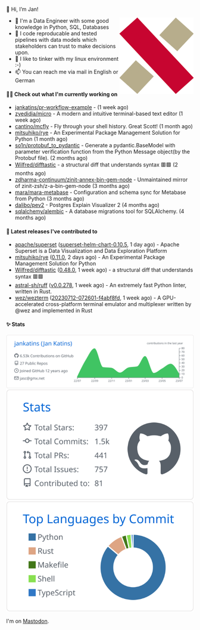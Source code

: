 👋 Hi, I’m Jan!

<img align="right" src="https://raw.githubusercontent.com/kreuzwerkerbot/kreuzwerkerbot/master/assets/xw.png" width="200">

- 🌱 I'm a Data Engineer with some good knowledge in Python, SQL, Databases
- 💪 I code reproducable and tested pipelines with data models which stakeholders can trust to make decisions upon.
- 💞️ I like to tinker with my linux environment :-)
- 📫 You can reach me via mail in English or German

#### 👩‍💻 Check out what I'm currently working on

- [jankatins/pr-workflow-example](https://github.com/jankatins/pr-workflow-example) -  (1 week ago)
- [zyedidia/micro](https://github.com/zyedidia/micro) - A modern and intuitive terminal-based text editor (1 week ago)
- [cantino/mcfly](https://github.com/cantino/mcfly) - Fly through your shell history. Great Scott! (1 month ago)
- [mitsuhiko/rye](https://github.com/mitsuhiko/rye) - An Experimental Package Management Solution for Python (1 month ago)
- [so1n/protobuf_to_pydantic](https://github.com/so1n/protobuf_to_pydantic) - Generate a pydantic.BaseModel with parameter verification function from the Python Message object(by the Protobuf file). (2 months ago)
- [Wilfred/difftastic](https://github.com/Wilfred/difftastic) - a structural diff that understands syntax 🟥🟩 (2 months ago)
- [zdharma-continuum/zinit-annex-bin-gem-node](https://github.com/zdharma-continuum/zinit-annex-bin-gem-node) - Unmaintained mirror of zinit-zsh/z-a-bin-gem-node (3 months ago)
- [mara/mara-metabase](https://github.com/mara/mara-metabase) - Configuration and schema sync for Metabase from Python (3 months ago)
- [dalibo/pev2](https://github.com/dalibo/pev2) - Postgres Explain Visualizer 2 (4 months ago)
- [sqlalchemy/alembic](https://github.com/sqlalchemy/alembic) - A database migrations tool for SQLAlchemy. (4 months ago)

#### 🔭 Latest releases I've contributed to

- [apache/superset](https://github.com/apache/superset) ([superset-helm-chart-0.10.5](https://github.com/apache/superset/releases/tag/superset-helm-chart-0.10.5), 1 day ago) - Apache Superset is a Data Visualization and Data Exploration Platform
- [mitsuhiko/rye](https://github.com/mitsuhiko/rye) ([0.11.0](https://github.com/mitsuhiko/rye/releases/tag/0.11.0), 2 days ago) - An Experimental Package Management Solution for Python
- [Wilfred/difftastic](https://github.com/Wilfred/difftastic) ([0.48.0](https://github.com/Wilfred/difftastic/releases/tag/0.48.0), 1 week ago) - a structural diff that understands syntax 🟥🟩
- [astral-sh/ruff](https://github.com/astral-sh/ruff) ([v0.0.278](https://github.com/astral-sh/ruff/releases/tag/v0.0.278), 1 week ago) - An extremely fast Python linter, written in Rust.
- [wez/wezterm](https://github.com/wez/wezterm) ([20230712-072601-f4abf8fd](https://github.com/wez/wezterm/releases/tag/20230712-072601-f4abf8fd), 1 week ago) - A GPU-accelerated cross-platform terminal emulator and multiplexer written by @wez and implemented in Rust


#### ✨ Stats

  [![](https://raw.githubusercontent.com/jankatins/jankatins/master/profile-summary-card-output/github/0-profile-details.svg)](https://github.com/vn7n24fzkq/github-profile-summary-cards)
  [![](https://raw.githubusercontent.com/jankatins/jankatins/master/profile-summary-card-output/github/3-stats.svg)](https://github.com/vn7n24fzkq/github-profile-summary-cards)
  [![](https://raw.githubusercontent.com/jankatins/jankatins/master/profile-summary-card-output/github/2-most-commit-language.svg)](https://github.com/vn7n24fzkq/github-profile-summary-cards)

I'm on <a rel="me" href="https://fosstodon.org/@jankatins">Mastodon</a>.
